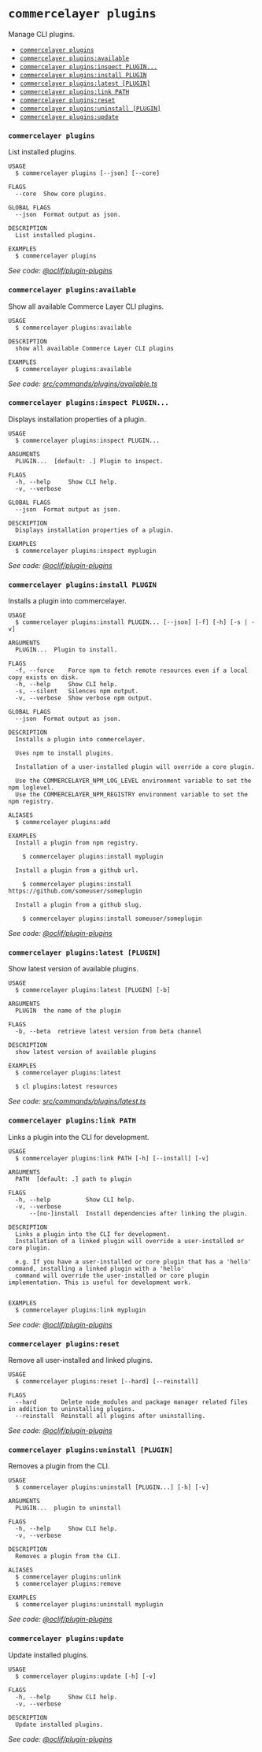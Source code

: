 # `commercelayer plugins`

Manage CLI plugins.

* [`commercelayer plugins`](#commercelayer-plugins)
* [`commercelayer plugins:available`](#commercelayer-pluginsavailable)
* [`commercelayer plugins:inspect PLUGIN...`](#commercelayer-pluginsinspect-plugin)
* [`commercelayer plugins:install PLUGIN`](#commercelayer-pluginsinstall-plugin)
* [`commercelayer plugins:latest [PLUGIN]`](#commercelayer-pluginslatest-plugin)
* [`commercelayer plugins:link PATH`](#commercelayer-pluginslink-path)
* [`commercelayer plugins:reset`](#commercelayer-pluginsreset)
* [`commercelayer plugins:uninstall [PLUGIN]`](#commercelayer-pluginsuninstall-plugin)
* [`commercelayer plugins:update`](#commercelayer-pluginsupdate)

### `commercelayer plugins`

List installed plugins.

```sh-session
USAGE
  $ commercelayer plugins [--json] [--core]

FLAGS
  --core  Show core plugins.

GLOBAL FLAGS
  --json  Format output as json.

DESCRIPTION
  List installed plugins.

EXAMPLES
  $ commercelayer plugins
```

_See code: [@oclif/plugin-plugins](https://github.com/oclif/plugin-plugins/blob/v5.4.4/src/commands/plugins/index.ts)_

### `commercelayer plugins:available`

Show all available Commerce Layer CLI plugins.

```sh-session
USAGE
  $ commercelayer plugins:available

DESCRIPTION
  show all available Commerce Layer CLI plugins

EXAMPLES
  $ commercelayer plugins:available
```

_See code: [src/commands/plugins/available.ts](https://github.com/commercelayer/commercelayer-cli/blob/main/src/commands/plugins/available.ts)_

### `commercelayer plugins:inspect PLUGIN...`

Displays installation properties of a plugin.

```sh-session
USAGE
  $ commercelayer plugins:inspect PLUGIN...

ARGUMENTS
  PLUGIN...  [default: .] Plugin to inspect.

FLAGS
  -h, --help     Show CLI help.
  -v, --verbose

GLOBAL FLAGS
  --json  Format output as json.

DESCRIPTION
  Displays installation properties of a plugin.

EXAMPLES
  $ commercelayer plugins:inspect myplugin
```

_See code: [@oclif/plugin-plugins](https://github.com/oclif/plugin-plugins/blob/v5.4.4/src/commands/plugins/inspect.ts)_

### `commercelayer plugins:install PLUGIN`

Installs a plugin into commercelayer.

```sh-session
USAGE
  $ commercelayer plugins:install PLUGIN... [--json] [-f] [-h] [-s | -v]

ARGUMENTS
  PLUGIN...  Plugin to install.

FLAGS
  -f, --force    Force npm to fetch remote resources even if a local copy exists on disk.
  -h, --help     Show CLI help.
  -s, --silent   Silences npm output.
  -v, --verbose  Show verbose npm output.

GLOBAL FLAGS
  --json  Format output as json.

DESCRIPTION
  Installs a plugin into commercelayer.

  Uses npm to install plugins.

  Installation of a user-installed plugin will override a core plugin.

  Use the COMMERCELAYER_NPM_LOG_LEVEL environment variable to set the npm loglevel.
  Use the COMMERCELAYER_NPM_REGISTRY environment variable to set the npm registry.

ALIASES
  $ commercelayer plugins:add

EXAMPLES
  Install a plugin from npm registry.

    $ commercelayer plugins:install myplugin

  Install a plugin from a github url.

    $ commercelayer plugins:install https://github.com/someuser/someplugin

  Install a plugin from a github slug.

    $ commercelayer plugins:install someuser/someplugin
```

_See code: [@oclif/plugin-plugins](https://github.com/oclif/plugin-plugins/blob/v5.4.4/src/commands/plugins/install.ts)_

### `commercelayer plugins:latest [PLUGIN]`

Show latest version of available plugins.

```sh-session
USAGE
  $ commercelayer plugins:latest [PLUGIN] [-b]

ARGUMENTS
  PLUGIN  the name of the plugin

FLAGS
  -b, --beta  retrieve latest version from beta channel

DESCRIPTION
  show latest version of available plugins

EXAMPLES
  $ commercelayer plugins:latest

  $ cl plugins:latest resources
```

_See code: [src/commands/plugins/latest.ts](https://github.com/commercelayer/commercelayer-cli/blob/main/src/commands/plugins/latest.ts)_

### `commercelayer plugins:link PATH`

Links a plugin into the CLI for development.

```sh-session
USAGE
  $ commercelayer plugins:link PATH [-h] [--install] [-v]

ARGUMENTS
  PATH  [default: .] path to plugin

FLAGS
  -h, --help          Show CLI help.
  -v, --verbose
      --[no-]install  Install dependencies after linking the plugin.

DESCRIPTION
  Links a plugin into the CLI for development.
  Installation of a linked plugin will override a user-installed or core plugin.

  e.g. If you have a user-installed or core plugin that has a 'hello' command, installing a linked plugin with a 'hello'
  command will override the user-installed or core plugin implementation. This is useful for development work.


EXAMPLES
  $ commercelayer plugins:link myplugin
```

_See code: [@oclif/plugin-plugins](https://github.com/oclif/plugin-plugins/blob/v5.4.4/src/commands/plugins/link.ts)_

### `commercelayer plugins:reset`

Remove all user-installed and linked plugins.

```sh-session
USAGE
  $ commercelayer plugins:reset [--hard] [--reinstall]

FLAGS
  --hard       Delete node_modules and package manager related files in addition to uninstalling plugins.
  --reinstall  Reinstall all plugins after uninstalling.
```

_See code: [@oclif/plugin-plugins](https://github.com/oclif/plugin-plugins/blob/v5.4.4/src/commands/plugins/reset.ts)_

### `commercelayer plugins:uninstall [PLUGIN]`

Removes a plugin from the CLI.

```sh-session
USAGE
  $ commercelayer plugins:uninstall [PLUGIN...] [-h] [-v]

ARGUMENTS
  PLUGIN...  plugin to uninstall

FLAGS
  -h, --help     Show CLI help.
  -v, --verbose

DESCRIPTION
  Removes a plugin from the CLI.

ALIASES
  $ commercelayer plugins:unlink
  $ commercelayer plugins:remove

EXAMPLES
  $ commercelayer plugins:uninstall myplugin
```

_See code: [@oclif/plugin-plugins](https://github.com/oclif/plugin-plugins/blob/v5.4.4/src/commands/plugins/uninstall.ts)_

### `commercelayer plugins:update`

Update installed plugins.

```sh-session
USAGE
  $ commercelayer plugins:update [-h] [-v]

FLAGS
  -h, --help     Show CLI help.
  -v, --verbose

DESCRIPTION
  Update installed plugins.
```

_See code: [@oclif/plugin-plugins](https://github.com/oclif/plugin-plugins/blob/v5.4.4/src/commands/plugins/update.ts)_
